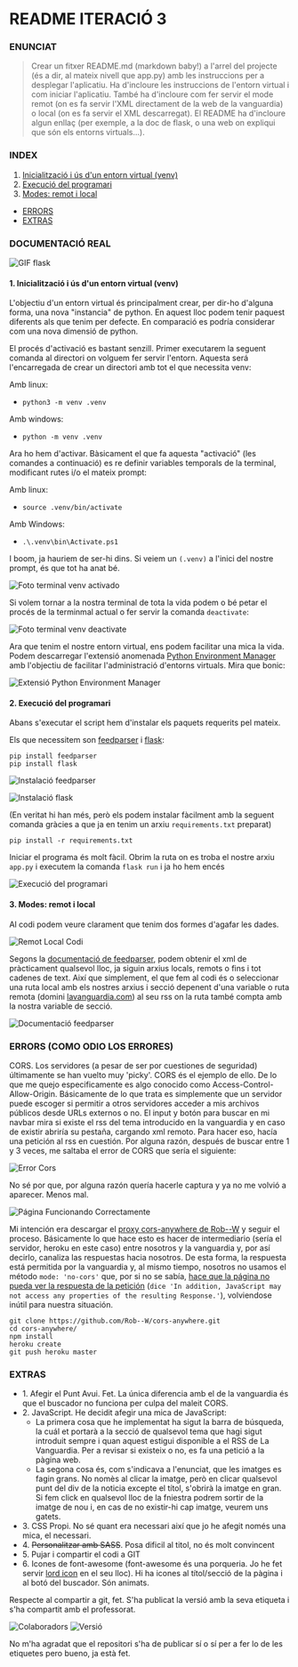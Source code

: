 # README ITERACIÓ 3
### ENUNCIAT
> Crear un fitxer README.md (markdown baby!) a l'arrel del projecte (és a dir, al mateix nivell que app.py) amb les instruccions per a desplegar l'aplicatiu. Ha d'incloure les instruccions de l'entorn virtual i com iniciar l'aplicatiu. També ha d'incloure com fer servir el mode remot (on es fa servir l'XML directament de la web de la vanguardia) o local (on es fa servir el XML descarregat). El README ha d'incloure algun enllaç (per exemple, a la doc de flask, o una web on expliqui que són els entorns virtuals...).

### INDEX

1. [Inicialització i ús d'un entorn virtual (venv)](https://github.com/marcjaengarrido/daw/blob/main/m4/uf3/flask/readme.md#1-inicialitzaci%C3%B3-i-%C3%BAs-dun-entorn-virtual-venv)
2. [Execució del programari](https://github.com/marcjaengarrido/daw/blob/main/m4/uf3/flask/readme.md#2-execuci%C3%B3-del-programari)
3. [Modes: remot i local](https://github.com/marcjaengarrido/daw/blob/main/m4/uf3/flask/readme.md#3-modes-remot-i-local)
* [ERRORS](https://github.com/marcjaengarrido/daw/blob/main/m4/uf3/flask/readme.md#errors-como-odio-los-errores)
* [EXTRAS](https://github.com/marcjaengarrido/daw/blob/main/m4/uf3/flask/readme.md#extras)

### DOCUMENTACIÓ REAL

![GIF flask](https://github.com/marcjaengarrido/daw/blob/main/m4/uf3/flask/allhailflask.gif?raw=true)

#### 1. Inicialització i ús d'un entorn virtual (venv)

L'objectiu d'un entorn virtual és principalment crear, per dir-ho d'alguna forma, una nova "instancia" de python. En aquest lloc podem tenir paquest diferents als que tenim per defecte. En comparació es podría considerar com una nova dimensió de python.

El procés d'activació es bastant senzill. Primer executarem la seguent comanda al directori on volguem fer servir l'entorn. Aquesta será l'encarregada de crear un directori amb tot el que necessita venv: 

Amb linux:
* `python3 -m venv .venv`

Amb windows:
* `python -m venv .venv`


Ara ho hem d'activar. Bàsicament el que fa aquesta "activació" (les comandes a continuació) es re definir variables temporals de la terminal, modificant rutes i/o el mateix prompt:

Amb linux:
* `source .venv/bin/activate`

Amb Windows:
* `.\.venv\bin\Activate.ps1` <!-- El de el enunciado no me iba -->

I boom, ja hauriem de ser-hi dins. Si veiem un `(.venv)` a l'inici del nostre prompt, és que tot ha anat bé.

![Foto terminal venv activado](https://github.com/marcjaengarrido/daw/blob/main/m4/uf3/flask/venv.png?raw=true)

Si volem tornar a la nostra terminal de tota la vida podem o bé petar el procés de la terminmal actual o fer servir la comanda `deactivate`:

![Foto terminal venv deactivate](https://github.com/marcjaengarrido/daw/blob/main/m4/uf3/flask/deactivate.png?raw=true)

Ara que tenim el nostre entorn virtual, ens podem facilitar una mica la vida. Podem descarregar l'extensió anomenada [Python Environment Manager](https://marketplace.visualstudio.com/items?itemName=donjayamanne.python-environment-manager) amb l'objectiu de facilitar l'administració d'entorns virtuals. Mira que bonic:

![Extensió Python Environment Manager](https://github.com/marcjaengarrido/daw/blob/main/m4/uf3/flask/pythonenvextension.png?raw=true)

#### 2. Execució del programari

Abans s'executar el script hem d'instalar els paquets requerits pel mateix.

Els que necessitem son [feedparser](https://pypi.org/project/feedparser/) i [flask](https://pypi.org/project/Flask/):

```
pip install feedparser
pip install flask
```

![Instalació feedparser](https://github.com/marcjaengarrido/daw/blob/main/m4/uf3/flask/installfeedparser.png?raw=true)

![Instalació flask](https://github.com/marcjaengarrido/daw/blob/main/m4/uf3/flask/installflask.png?raw=true)

(En veritat hi han més, però els podem instalar fàcilment amb la seguent comanda gràcies a que ja en tenim un arxiu `requirements.txt` preparat)
```
pip install -r requirements.txt
```

Iniciar el programa és molt fàcil. Obrim la ruta on es troba el nostre arxiu `app.py` i executem la comanda `flask run` i ja ho hem encés

![Execució del programari](https://github.com/marcjaengarrido/daw/blob/main/m4/uf3/flask/flaskrun.png?raw=true)

#### 3. Modes: remot i local

Al codi podem veure clarament que tenim dos formes d'agafar les dades.

![Remot Local Codi](https://github.com/marcjaengarrido/daw/blob/main/m4/uf3/flask/remotlocal.png?raw=true)

Segons la [documentació de feedparser](https://pythonhosted.org/feedparser/introduction.html), podem obtenir el xml de pràcticament qualsevol lloc, ja siguin arxius locals, remots o fins i tot cadenes de text. Així que simplement, el que fem al codi és o seleccionar una ruta local amb els nostres arxius i secció depenent d'una variable o ruta remota (domini [lavanguardia.com](https://www.lavanguardia.com)) al seu rss on la ruta també compta amb la nostra variable de secció.

![Documentació feedparser](https://github.com/marcjaengarrido/daw/blob/main/m4/uf3/flask/feedparser.png?raw=true)


### ERRORS (COMO ODIO LOS ERRORES)

CORS. Los servidores (a pesar de ser por cuestiones de seguridad) últimamente se han vuelto muy 'picky'. CORS és el ejemplo de ello. De lo que me quejo especificamente es algo conocido como Access-Control-Allow-Origin. Básicamente de lo que trata es simplemente que un servidor puede escoger si permitir a otros servidores acceder a mis archivos públicos desde URLs externos o no. El input y botón para buscar en mi navbar mira si existe el rss del tema introducido en la vanguardia y en caso de existir abriría su pestaña, cargando xml remoto. Para hacer eso, hacía una petición al rss en cuestión. Por alguna razón, después de buscar entre 1 y 3 veces, me saltaba el error de CORS que sería el siguiente:

![Error Cors](https://github.com/marcjaengarrido/daw/blob/main/m4/uf3/flask/errorcors.png?raw=true)


No sé por que, por alguna razón quería hacerle captura y ya no me volvió a aparecer. Menos mal.

![Página Funcionando Correctamente](https://github.com/marcjaengarrido/daw/blob/main/m4/uf3/flask/consolacors.png?raw=true)

Mi intención era descargar el [proxy cors-anywhere de Rob--W](https://github.com/Rob--W/cors-anywhere/) y seguir el proceso. Básicamente lo que hace esto es hacer de intermediario (sería el servidor, heroku en este caso) entre nosotros y la vanguardia y, por así decirlo, canaliza las respuestas hacia nosotros. De esta forma, la respuesta está permitida por la vanguardia y, al mismo tiempo, nosotros no usamos el método `mode: 'no-cors'` que, por si no se sabía, [hace que la página no pueda ver la respuesta de la petición](https://developer.mozilla.org/en-US/docs/Web/API/Request/mode#no-cors) (`dice 'In addition, JavaScript may not access any properties of the resulting Response.'`), volviendose inútil para nuestra situación.

```
git clone https://github.com/Rob--W/cors-anywhere.git
cd cors-anywhere/
npm install
heroku create
git push heroku master
```


### EXTRAS
* 1\. Afegir el Punt Avui. Fet. La única diferencia amb el de la vanguardia és que el buscador no funciona per culpa del maleit CORS. 
* 2\. JavaScript. He decidit afegir una mica de JavaScript:
  * La primera cosa que he implementat ha sigut la barra de búsqueda, la cuál et portarà a la secció de qualsevol tema que hagi sigut introduit sempre i quan aquest estigui disponible a el RSS de La Vanguardia. Per a revisar si existeix o no, es fa una petició a la pàgina web.
  * La segona cosa és, com s'indicava a l'enunciat, que les imatges es fagin grans. No nomès al clicar la imatge, però en clicar qualsevol punt del div de la noticia excepte el títol, s'obrirà la imatge en gran. Si fem click en qualsevol lloc de la fniestra podrem sortir de la imatge de nou i, en cas de no existir-hi cap imatge, veurem uns gatets. 
* 3\. CSS Propi. No sé quant era necessari així que jo he afegit només una mica, el necessari.
* 4\. ~~Personalitzar amb SASS~~. Posa dificil al titol, no és molt convincent
* 5\. Pujar i compartir el codi a GIT
* 6\. Icones de font-awesome (font-awesome és una porqueria. Jo he fet servir [lord icon](https://lordicon.com) en el seu lloc). Hi ha icones al títol/secció de la pàgina i al botó del buscador. Són animats.

Respecte al compartir a git, fet. S'ha publicat la versió amb la seva etiqueta i s'ha compartit amb el professorat.

![Colaboradors](https://github.com/marcjaengarrido/daw/assets/102189955/95f1f0a6-6233-4366-812e-8c238ce491d3)
![Versió](https://github.com/marcjaengarrido/daw/assets/102189955/4ff3cbbb-0be8-4ee6-8544-1cf23025b1d9)

No m'ha agradat que el repositori s'ha de publicar sí o sí per a fer lo de les etiquetes pero bueno, ja està fet.
<!-- No se puede hacer esto?

1. Hola
2. Que tal
  * Nested
  * Otro nested
3. Adiós

Si se puede pero los nested no tabulan. Vaya porquería
-->
